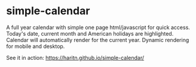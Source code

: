 # simple-calendar
A full year calendar with simple one page html/javascript for quick access. Today's date, current month and American holidays are highlighted. Calendar will automatically render for the current year. Dynamic rendering for mobile and desktop.

See it in action: https://haritn.github.io/simple-calendar/
